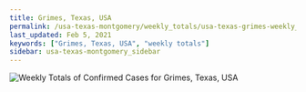 ```yaml
---
title: Grimes, Texas, USA
permalink: /usa-texas-montgomery/weekly_totals/usa-texas-grimes-weekly_totals.html
last_updated: Feb 5, 2021
keywords: ["Grimes, Texas, USA", "weekly totals"]
sidebar: usa-texas-montgomery_sidebar
---
```


![Weekly Totals of Confirmed Cases for Grimes, Texas, USA](/covid_tracker/images/graphs/usa-texas-grimes-weekly_totals_graph.png)
